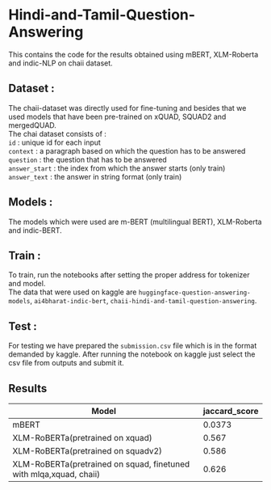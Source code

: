 # Hindi-and-Tamil-Question-Answering

This contains the code for the results obtained using mBERT, XLM-Roberta and indic-NLP on chaii dataset.

## Dataset :

The chaii-dataset was directly used for fine-tuning and besides that we used models that have been pre-trained on xQUAD, SQUAD2 and mergedQUAD. \
The chai dataset consists of : \
`id` : unique id for each input \
`context` : a paragraph based on which the question has to be answered \
`question` : the question that has to be answered \
`answer_start` : the index from which the answer starts (only train) \
`answer_text` : the answer in string format (only train)

## Models :

The models which were used are m-BERT (multilingual BERT), XLM-Roberta and indic-BERT.

## Train :

To train, run the notebooks after setting the proper address for tokenizer and model. \
The data that were used on kaggle are `huggingface-question-answering-models`, `ai4bharat-indic-bert`, `chaii-hindi-and-tamil-question-answering`.

## Test : 

For testing we have prepared the `submission.csv` file which is in the format demanded by kaggle. After running the notebook on kaggle just select the csv file from outputs and submit it.

## Results

|       Model       |jaccard_score |  
| ------------------- | ------------- | 
| mBERT | 0.0373        | 0.528     | 
| XLM-RoBERTa(pretrained on xquad) | 0.567|
| XLM-RoBERTa(pretrained on squadv2) | 0.586|
| XLM-RoBERTa(pretrained on squad, finetuned with mlqa,xquad, chaii)|0.626|
